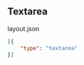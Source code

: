 <div class="row">
<div class="col-md-10">

## Textarea

<div class="panel panel-primary docs">
<div class="panel-heading panel-title">layout.json</div>

```json
[{
    "type": "textarea"
}]
```

</div>

</div>
<div class="col-md-2">
<div class="links">

</div>
</div>
</div>
